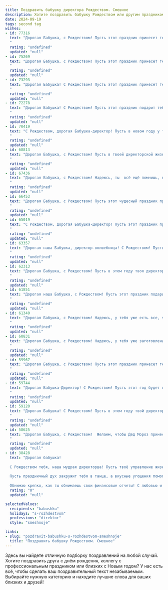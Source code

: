 ```yaml
---
title: Поздравить бабушку директора Рождеством. Смешное
description: Хотите поздравить бабушку Рождеством или другим праздником? Наш ИИ создаст незабываемое поздравление, а вы обязательно выделитесь среди других.  
date: 2024-09-19
tags: second tag
wishes:
- id: 77316
  text: "Дорогая Бабушка, с Рождеством! Пусть этот праздник принесет тебе не только праздничный стол, но и массу новых директоров - пусть все подчиняются, как ты! 😉
  "
  rating: "undefined"
  updated: "null"
- id: 75269
  text: "Дорогая Бабушка, с Рождеством! Пусть этот праздник принесет тебе столько подарков, сколько совещаний ты провела в этом году в роли директора. 🎄🎁🎉
  "
  rating: "undefined"
  updated: "null"
- id: 73293
  text: "Дорогая Бабушка! С Рождеством! Пусть этот праздник принесет тебе столько радости, сколько ты принесла нам своим директоромским талантом! 🎄🎁🎉
  "
  rating: "undefined"
  updated: "null"
- id: 72278
  text: "Дорогая Бабушка! С Рождеством! Пусть этот праздник подарит тебе столько же подарков, сколько ты дарила нам за всю свою жизнь! И пусть \"директорские\" решения о повышении пенсии будут приняты в твою пользу! 😉
  "
  rating: "undefined"
  updated: "null"
- id: 70419
  text: "С Рождеством, дорогая Бабушка-директор! Пусть в новом году у тебя будут только \"отличные\" результаты, а \"двойки\" останутся только в твоих воспоминаниях о школьных годах! 😜🎄
  "
  rating: "undefined"
  updated: "null"
- id: 68813
  text: "Дорогая Бабушка, с Рождеством! Пусть в твоей директорской жизни будет меньше стресса, а больше подарков и радости! 😊🎁🎄
  "
  rating: "undefined"
  updated: "null"
- id: 67436
  text: "Дорогая Бабушка, с Рождеством! Надеюсь, ты  всё ещё помнишь, как правильно  ставить галочку в графе \"Забрать подарки\", потому что вот тебе целый мешок добрых пожеланий и сладостей от твоего любимого директора! 😉
  "
  rating: "undefined"
  updated: "null"
- id: 66453
  text: "Дорогая Бабушка, с Рождеством! Пусть этот чудесный праздник принесет тебе море радости, гору подарков и хоть немного покоя от твоих \"замечательных\" директорам! 😉🎄🎁
  "
  rating: "undefined"
  updated: "null"
- id: 65019
  text: "С Рождеством, дорогая Бабушка-Директор! Пусть этот праздник принесет Вам столько же радости и счастья, сколько Вы приносите своим подчиненным… эээ… внукам! 🎄🎉
  "
  rating: "undefined"
  updated: "null"
- id: 63357
  text: "Дорогая наша Бабушка, директор-волшебница! С Рождеством! Пусть этот праздник подарит тебе столько же радости, сколько ты подарила нам за свою жизнь, ну и, конечно же, пусть в новом году все ваши директоские планы реализуются, а подчиненные слушаются без лишних вопросов! 🎄🎅🎉
  "
  rating: "undefined"
  updated: "null"
- id: 62313
  text: "Дорогая Бабушка, с Рождеством! Пусть в этом году твоя директория будет заполнена только счастливыми файлами и папками, а вирусы и баги пройдут мимо! 😉
  "
  rating: "undefined"
  updated: "null"
- id: 61851
  text: "Дорогая наша Бабушка, с Рождеством! Пусть этот праздник подарит тебе столько же радости, сколько ты лет управляешь коллективом, как настоящий директор! 🎄🎁
  "
  rating: "undefined"
  updated: "null"
- id: 61340
  text: "Дорогая Бабушка, с Рождеством! Надеюсь, у тебя уже есть все, что нужно для полноценной жизни директора этой большой, шумной и немного сумасшедшей семьи! 🎉
  "
  rating: "undefined"
  updated: "null"
- id: 60831
  text: "Дорогая Бабушка, с Рождеством! Надеюсь, у тебя уже заготовлены самые вкусные угощения для всех внуков, ведь директорский пост не мешает тебе оставаться самой замечательной хозяйкой! 🎉
  "
  rating: "undefined"
  updated: "null"
- id: 59967
  text: "Дорогая Бабушка, с Рождеством! Пусть этот праздник принесет тебе не только праздничный кулич, но и море позитива, а твой директорский талант к управлению миром наконец-то принесет тебе внуков, которые будут помогать тебе с подарками! 😉
  "
  rating: "undefined"
  updated: "null"
- id: 59744
  text: "Дорогая Бабушка-Директор! С Рождеством! Пусть этот год будет полон не только праздничных корпоративов, но и искренних улыбок, семейных радостей и, конечно же, успехов в вашем непростом, но таком важном деле - управлении всем миром!
  "
  rating: "undefined"
  updated: "null"
- id: 59120
  text: "Дорогая Бабушка! С Рождеством! Пусть в этом году твой директорский талант проявится в умении организовать самый вкусный праздничный стол и распределить подарки так, чтобы всем достался самый желанный! 😉🎄🎁
  "
  rating: "undefined"
  updated: "null"
- id: 58625
  text: "Дорогая Бабушка, с Рождеством!  Желаем, чтобы Дед Мороз принес тебе не только мешок подарков, но и целый вагон новых интересных  идей для твоей директорской работы! Пусть в новом году все подчиненные будут послушными, а решения всегда верными! 😉🎄🎁
  "
  rating: "undefined"
  updated: "null"
- id: 38428
  text: "Дорогая бабушка!
  
  С Рождеством тебя, наша мудрая директорша! Пусть твоё управление жизнью будет таким же успешным, как на рапорте в компании! Желаю, чтобы снег за окном не был единственной \"задержкой\" в твоих делах, и чтобы ёлка радовала так же ярко, как ты радуешь нас своим присутствием!
  
  Пусть праздничный дух закружит тебя в танце, а вкусные угощения помогут избежать \"финансового дефицита\" на рождественском столе! Поздравляю тебя с днем, когда каждый находит своего \"инвестора счастья\"!
  
  Обнимаю крепко, как ты обнимаешь свои финансовые отчеты! С любовью и смехом!"
  rating: "0"
  updated: "null"

selectedValues:
  recipients: "babushku"
  holidays: "s-rozhdestvom"
  professions: "direktor"
  style: "smeshnoje"

links:
- slug: "pozdravit-babushku-s-rozhdestvom-smeshnoje"
  title: "Поздравить бабушку Рождеством. Смешное"
---
```


Здесь вы найдете отличную подборку поздравлений на любой случай. 
Хотите поздравить друга с днём рождения, коллегу с профессиональным праздником или близких с Новым годом? У нас есть всё, чтобы сделать ваш поздравительный текст незабываемым. Выбирайте нужную категорию и находите лучшие слова для ваших близких и друзей!
